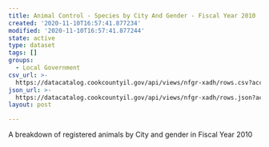 ```yaml
---
title: Animal Control - Species by City And Gender - Fiscal Year 2010
created: '2020-11-10T16:57:41.877234'
modified: '2020-11-10T16:57:41.877244'
state: active
type: dataset
tags: []
groups:
  - Local Government
csv_url: >-
  https://datacatalog.cookcountyil.gov/api/views/nfgr-xadh/rows.csv?accessType=DOWNLOAD
json_url: >-
  https://datacatalog.cookcountyil.gov/api/views/nfgr-xadh/rows.json?accessType=DOWNLOAD
layout: post

---
```

A breakdown of registered animals by City and gender in Fiscal Year 2010
